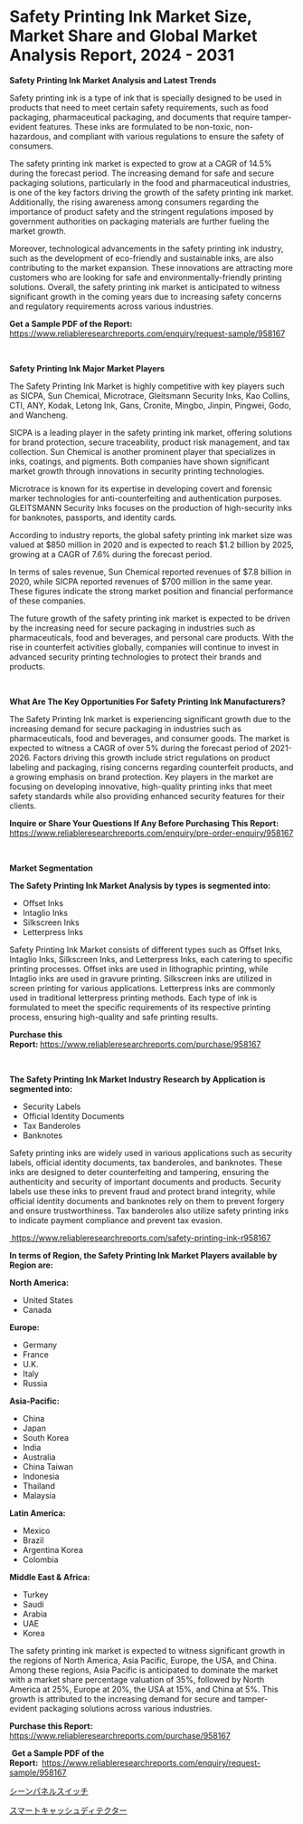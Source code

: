<p><h1>Safety Printing Ink Market Size, Market Share and Global Market Analysis Report, 2024 - 2031</h1></p><p><strong>Safety Printing Ink Market Analysis and Latest Trends</strong></p>
<p><p>Safety printing ink is a type of ink that is specially designed to be used in products that need to meet certain safety requirements, such as food packaging, pharmaceutical packaging, and documents that require tamper-evident features. These inks are formulated to be non-toxic, non-hazardous, and compliant with various regulations to ensure the safety of consumers.</p><p>The safety printing ink market is expected to grow at a CAGR of 14.5% during the forecast period. The increasing demand for safe and secure packaging solutions, particularly in the food and pharmaceutical industries, is one of the key factors driving the growth of the safety printing ink market. Additionally, the rising awareness among consumers regarding the importance of product safety and the stringent regulations imposed by government authorities on packaging materials are further fueling the market growth.</p><p>Moreover, technological advancements in the safety printing ink industry, such as the development of eco-friendly and sustainable inks, are also contributing to the market expansion. These innovations are attracting more customers who are looking for safe and environmentally-friendly printing solutions. Overall, the safety printing ink market is anticipated to witness significant growth in the coming years due to increasing safety concerns and regulatory requirements across various industries.</p></p>
<p><strong>Get a Sample PDF of the Report:&nbsp;</strong> <a href="https://www.reliableresearchreports.com/enquiry/request-sample/958167">https://www.reliableresearchreports.com/enquiry/request-sample/958167</a></p>
<p>&nbsp;</p>
<p><strong>Safety Printing Ink Major Market Players</strong></p>
<p><p>The Safety Printing Ink Market is highly competitive with key players such as SICPA, Sun Chemical, Microtrace, Gleitsmann Security Inks, Kao Collins, CTI, ANY, Kodak, Letong Ink, Gans, Cronite, Mingbo, Jinpin, Pingwei, Godo, and Wancheng. </p><p>SICPA is a leading player in the safety printing ink market, offering solutions for brand protection, secure traceability, product risk management, and tax collection. Sun Chemical is another prominent player that specializes in inks, coatings, and pigments. Both companies have shown significant market growth through innovations in security printing technologies.</p><p>Microtrace is known for its expertise in developing covert and forensic marker technologies for anti-counterfeiting and authentication purposes. GLEITSMANN Security Inks focuses on the production of high-security inks for banknotes, passports, and identity cards.</p><p>According to industry reports, the global safety printing ink market size was valued at $850 million in 2020 and is expected to reach $1.2 billion by 2025, growing at a CAGR of 7.6% during the forecast period.</p><p>In terms of sales revenue, Sun Chemical reported revenues of $7.8 billion in 2020, while SICPA reported revenues of $700 million in the same year. These figures indicate the strong market position and financial performance of these companies.</p><p>The future growth of the safety printing ink market is expected to be driven by the increasing need for secure packaging in industries such as pharmaceuticals, food and beverages, and personal care products. With the rise in counterfeit activities globally, companies will continue to invest in advanced security printing technologies to protect their brands and products.</p></p>
<p>&nbsp;</p>
<p><strong>What Are The Key Opportunities For Safety Printing Ink Manufacturers?</strong></p>
<p><p>The Safety Printing Ink market is experiencing significant growth due to the increasing demand for secure packaging in industries such as pharmaceuticals, food and beverages, and consumer goods. The market is expected to witness a CAGR of over 5% during the forecast period of 2021-2026. Factors driving this growth include strict regulations on product labeling and packaging, rising concerns regarding counterfeit products, and a growing emphasis on brand protection. Key players in the market are focusing on developing innovative, high-quality printing inks that meet safety standards while also providing enhanced security features for their clients.</p></p>
<p><strong>Inquire or Share Your Questions If Any Before Purchasing This Report:</strong> <a href="https://www.reliableresearchreports.com/enquiry/pre-order-enquiry/958167">https://www.reliableresearchreports.com/enquiry/pre-order-enquiry/958167</a></p>
<p>&nbsp;</p>
<p><strong>Market Segmentation</strong></p>
<p><strong>The Safety Printing Ink Market Analysis by types is segmented into:</strong></p>
<p><ul><li>Offset Inks</li><li>Intaglio Inks</li><li>Silkscreen Inks</li><li>Letterpress Inks</li></ul></p>
<p><p>Safety Printing Ink Market consists of different types such as Offset Inks, Intaglio Inks, Silkscreen Inks, and Letterpress Inks, each catering to specific printing processes. Offset inks are used in lithographic printing, while Intaglio inks are used in gravure printing. Silkscreen inks are utilized in screen printing for various applications. Letterpress inks are commonly used in traditional letterpress printing methods. Each type of ink is formulated to meet the specific requirements of its respective printing process, ensuring high-quality and safe printing results.</p></p>
<p><strong>Purchase this Report:&nbsp;</strong><a href="https://www.reliableresearchreports.com/purchase/958167">https://www.reliableresearchreports.com/purchase/958167</a></p>
<p>&nbsp;</p>
<p><strong>The Safety Printing Ink Market Industry Research by Application is segmented into:</strong></p>
<p><ul><li>Security Labels</li><li>Official Identity Documents</li><li>Tax Banderoles</li><li>Banknotes</li></ul></p>
<p><p>Safety printing inks are widely used in various applications such as security labels, official identity documents, tax banderoles, and banknotes. These inks are designed to deter counterfeiting and tampering, ensuring the authenticity and security of important documents and products. Security labels use these inks to prevent fraud and protect brand integrity, while official identity documents and banknotes rely on them to prevent forgery and ensure trustworthiness. Tax banderoles also utilize safety printing inks to indicate payment compliance and prevent tax evasion.</p></p>
<p><a href="https://www.reliableresearchreports.com/safety-printing-ink-r958167">&nbsp;https://www.reliableresearchreports.com/safety-printing-ink-r958167</a></p>
<p><strong>In terms of Region, the Safety Printing Ink Market Players available by Region are:</strong></p>
<p>
    <p> <strong> North America: </strong>
        <ul>
            <li>United States</li>
            <li>Canada</li>
        </ul>
        </p> 
    <p> <strong> Europe: </strong>
        <ul>
            <li>Germany</li>
            <li>France</li>
            <li>U.K.</li>
            <li>Italy</li>
            <li>Russia</li>
        </ul>
        </p> 
    <p> <strong> Asia-Pacific: </strong>
        <ul>
            <li>China</li>
            <li>Japan</li>
            <li>South Korea</li>
            <li>India</li>
            <li>Australia</li>
            <li>China Taiwan</li>
            <li>Indonesia</li>
            <li>Thailand</li>
            <li>Malaysia</li>
        </ul>
        </p> 
    <p> <strong> Latin America: </strong>
        <ul>
            <li>Mexico</li>
            <li>Brazil</li>
            <li>Argentina Korea</li>
            <li>Colombia</li>
        </ul>
        </p> 
    <p> <strong> Middle East & Africa: </strong>
        <ul>
            <li>Turkey</li>
            <li>Saudi</li>
            <li>Arabia</li>
            <li>UAE</li>
            <li>Korea</li>
        </ul>
    </p>
    </p>
<p><p>The safety printing ink market is expected to witness significant growth in the regions of North America, Asia Pacific, Europe, the USA, and China. Among these regions, Asia Pacific is anticipated to dominate the market with a market share percentage valuation of 35%, followed by North America at 25%, Europe at 20%, the USA at 15%, and China at 5%. This growth is attributed to the increasing demand for secure and tamper-evident packaging solutions across various industries.</p></p>
<p><strong>Purchase this Report: </strong><a href="https://www.reliableresearchreports.com/purchase/958167">https://www.reliableresearchreports.com/purchase/958167</a></p>
<p>&nbsp;<strong>Get a Sample PDF of the Report:&nbsp;&nbsp;</strong><a href="https://www.reliableresearchreports.com/enquiry/request-sample/958167">https://www.reliableresearchreports.com/enquiry/request-sample/958167</a></p>
<p><strong></strong></p>
<p><p><a href="https://github.com/JoanaNitzsche/Market-Research-Report-List-1/blob/main/766027784408.md">シーンパネルスイッチ</a></p><p><a href="https://github.com/VernieBarton2023/Market-Research-Report-List-1/blob/main/223250684407.md">スマートキャッシュディテクター</a></p></p>